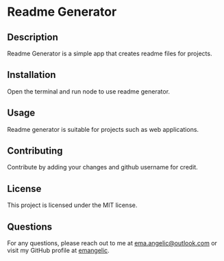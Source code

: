 # Readme Generator

## Description

Readme Generator is a simple app that creates readme files for projects.

## Installation

Open the terminal and run node to use readme generator.

## Usage

Readme generator is suitable for projects such as web applications.

## Contributing

Contribute by adding your changes and github username for credit.

## License

This project is licensed under the MIT license.

## Questions

For any questions, please reach out to me at [ema.angelic@outlook.com](mailto:ema.angelic@outlook.com) or visit my GitHub profile at [emangelic](https://github.com/emangelic).
